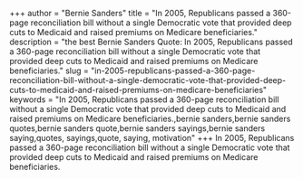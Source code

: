 +++
author = "Bernie Sanders"
title = "In 2005, Republicans passed a 360-page reconciliation bill without a single Democratic vote that provided deep cuts to Medicaid and raised premiums on Medicare beneficiaries."
description = "the best Bernie Sanders Quote: In 2005, Republicans passed a 360-page reconciliation bill without a single Democratic vote that provided deep cuts to Medicaid and raised premiums on Medicare beneficiaries."
slug = "in-2005-republicans-passed-a-360-page-reconciliation-bill-without-a-single-democratic-vote-that-provided-deep-cuts-to-medicaid-and-raised-premiums-on-medicare-beneficiaries"
keywords = "In 2005, Republicans passed a 360-page reconciliation bill without a single Democratic vote that provided deep cuts to Medicaid and raised premiums on Medicare beneficiaries.,bernie sanders,bernie sanders quotes,bernie sanders quote,bernie sanders sayings,bernie sanders saying,quotes, sayings,quote, saying, motivation"
+++
In 2005, Republicans passed a 360-page reconciliation bill without a single Democratic vote that provided deep cuts to Medicaid and raised premiums on Medicare beneficiaries.
